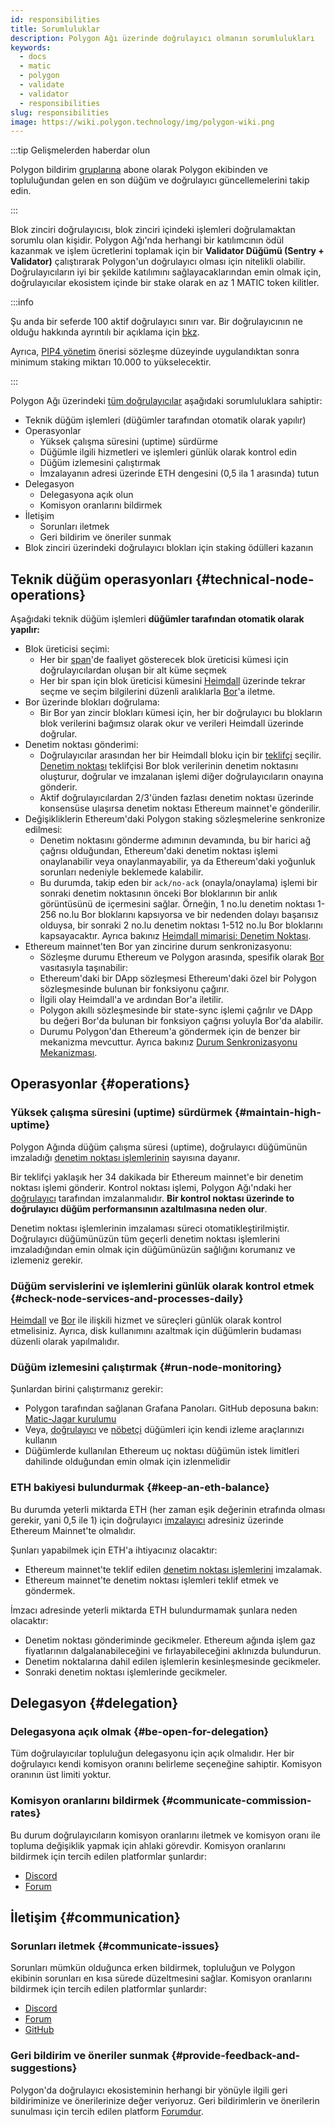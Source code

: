 ```yaml
---
id: responsibilities
title: Sorumluluklar
description: Polygon Ağı üzerinde doğrulayıcı olmanın sorumlulukları
keywords:
  - docs
  - matic
  - polygon
  - validate
  - validator
  - responsibilities
slug: responsibilities
image: https://wiki.polygon.technology/img/polygon-wiki.png
---
```


:::tip Gelişmelerden haberdar olun

Polygon bildirim [gruplarına](https://polygon.technology/notifications/) abone olarak Polygon ekibinden ve topluluğundan gelen en son düğüm ve doğrulayıcı güncellemelerini takip edin.

:::

Blok zinciri doğrulayıcısı, blok zinciri içindeki işlemleri doğrulamaktan sorumlu olan kişidir. Polygon Ağı'nda herhangi bir katılımcının ödül kazanmak ve işlem ücretlerini toplamak için bir **Validator Düğümü (Sentry + Validator)** çalıştırarak Polygon'un doğrulayıcı olması için nitelikli olabilir. Doğrulayıcıların iyi bir şekilde katılımını sağlayacaklarından emin olmak için, doğrulayıcılar ekosistem içinde bir stake olarak en az 1 MATIC token kilitler.

:::info

Şu anda bir seferde 100 aktif doğrulayıcı sınırı var. Bir doğrulayıcının ne olduğu hakkında ayrıntılı bir açıklama için [bkz](/maintain/validator/architecture).

Ayrıca, [<ins>PIP4 yönetim</ins>](https://forum.polygon.technology/t/pip-4-validator-performance-management/9956) önerisi sözleşme düzeyinde uygulandıktan sonra minimum staking miktarı 10.000 to yükselecektir.

:::

Polygon Ağı üzerindeki [tüm doğrulayıcılar](/maintain/glossary.md#validator) aşağıdaki sorumluluklara sahiptir:

* Teknik düğüm işlemleri (düğümler tarafından otomatik olarak yapılır)
* Operasyonlar
  * Yüksek çalışma süresini (uptime) sürdürme
  * Düğümle ilgili hizmetleri ve işlemleri günlük olarak kontrol edin
  * Düğüm izlemesini çalıştırmak
  * İmzalayanın adresi üzerinde ETH dengesini (0,5 ila 1 arasında) tutun
* Delegasyon
  * Delegasyona açık olun
  * Komisyon oranlarını bildirmek
* İletişim
  * Sorunları iletmek
  * Geri bildirim ve öneriler sunmak
* Blok zinciri üzerindeki doğrulayıcı blokları için staking ödülleri kazanın

## Teknik düğüm operasyonları {#technical-node-operations}

Aşağıdaki teknik düğüm işlemleri **düğümler tarafından otomatik olarak yapılır:**

* Blok üreticisi seçimi:
  * Her bir [span](/docs/maintain/glossary.md#span)'de faaliyet gösterecek blok üreticisi kümesi için doğrulayıcılardan oluşan bir alt küme seçmek
  * Her bir span için blok üreticisi kümesini [Heimdall](/maintain/glossary.md#heimdall) üzerinde tekrar seçme ve seçim bilgilerini düzenli aralıklarla [Bor](/maintain/glossary.md#bor)'a iletme.
* Bor üzerinde blokları doğrulama:
  * Bir Bor yan zincir blokları kümesi için, her bir doğrulayıcı bu blokların blok verilerini bağımsız olarak okur ve verileri Heimdall üzerinde doğrular.
* Denetim noktası gönderimi:
  * Doğrulayıcılar arasından her bir Heimdall bloku için bir [teklifçi](/maintain/glossary.md#proposer) seçilir. [Denetim noktası](/maintain/glossary.md#checkpoint-transaction) teklifçisi Bor blok verilerinin denetim noktasını oluşturur, doğrular ve imzalanan işlemi diğer doğrulayıcıların onayına gönderir.
  * Aktif doğrulayıcılardan 2/3'ünden fazlası denetim noktası üzerinde konsensüse ulaşırsa denetim noktası Ethereum mainnet'e gönderilir.
* Değişikliklerin Ethereum'daki Polygon staking sözleşmelerine senkronize edilmesi:
  * Denetim noktasını gönderme adımının devamında, bu bir harici ağ çağrısı olduğundan, Ethereum'daki denetim noktası işlemi onaylanabilir veya onaylanmayabilir, ya da Ethereum'daki yoğunluk sorunları nedeniyle beklemede kalabilir.
  * Bu durumda, takip eden bir `ack/no-ack` (onayla/onaylama) işlemi bir sonraki denetim noktasının önceki Bor bloklarının bir anlık görüntüsünü de içermesini sağlar. Örneğin, 1 no.lu denetim noktası 1-256 no.lu Bor bloklarını kapsıyorsa ve bir nedenden dolayı başarısız olduysa, bir sonraki 2 no.lu denetim noktası 1-512 no.lu Bor bloklarını kapsayacaktır. Ayrıca bakınız [Heimdall mimarisi: Denetim Noktası](/pos/heimdall/checkpoint).
* Ethereum mainnet'ten Bor yan zincirine durum senkronizasyonu:
  * Sözleşme durumu Ethereum ve Polygon arasında, spesifik olarak [Bor](/maintain/glossary.md#bor) vasıtasıyla taşınabilir:
  * Ethereum'daki bir DApp sözleşmesi Ethereum'daki özel bir Polygon sözleşmesinde bulunan bir fonksiyonu çağırır.
  * İlgili olay Heimdall'a ve ardından Bor'a iletilir.
  * Polygon akıllı sözleşmesinde bir state-sync işlemi çağrılır ve DApp bu değeri Bor'da bulunan bir fonksiyon çağrısı yoluyla Bor'da alabilir.
  * Durumu Polygon'dan Ethereum'a göndermek için de benzer bir mekanizma mevcuttur. Ayrıca bakınız [Durum Senkronizasyonu Mekanizması](/docs/pos/state-sync/state-sync).

## Operasyonlar {#operations}

### Yüksek çalışma süresini (uptime) sürdürmek {#maintain-high-uptime}

Polygon Ağında düğüm çalışma süresi (uptime), doğrulayıcı düğümünün imzaladığı [denetim noktası işlemlerinin](/docs/maintain/glossary.md#checkpoint-transaction) sayısına dayanır.

Bir teklifçi yaklaşık her 34 dakikada bir Ethereum mainnet'e bir denetim noktası işlemi gönderir. Kontrol noktası işlemi, Polygon Ağı'ndaki her [doğrulayıcı](/maintain/glossary.md#validator) tarafından imzalanmalıdır. **Bir kontrol noktası üzerinde to doğrulayıcı düğüm performansının azaltılmasına neden olur**.

Denetim noktası işlemlerinin imzalaması süreci otomatikleştirilmiştir. Doğrulayıcı düğümünüzün tüm geçerli denetim noktası işlemlerini imzaladığından emin olmak için düğümünüzün sağlığını korumanız ve izlemeniz gerekir.

### Düğüm servislerini ve işlemlerini günlük olarak kontrol etmek {#check-node-services-and-processes-daily}

[Heimdall](/maintain/glossary.md#heimdall) ve [Bor](/maintain/glossary.md#bor) ile ilişkili hizmet ve süreçleri günlük olarak kontrol etmelisiniz. Ayrıca, disk kullanımını azaltmak için düğümlerin budaması düzenli olarak yapılmalıdır.

### Düğüm izlemesini çalıştırmak {#run-node-monitoring}

Şunlardan birini çalıştırmanız gerekir:

* Polygon tarafından sağlanan Grafana Panoları. GitHub deposuna bakın: [Matic-Jagar kurulumu](https://github.com/vitwit/matic-jagar)
* Veya, [doğrulayıcı](/maintain/glossary.md#validator) ve [nöbetçi](/maintain/glossary.md#sentry) düğümleri için kendi izleme araçlarınızı kullanın
* Düğümlerde kullanılan Ethereum uç noktası düğümün istek limitleri dahilinde olduğundan emin olmak için izlenmelidir

### ETH bakiyesi bulundurmak {#keep-an-eth-balance}

Bu durumda yeterli miktarda ETH (her zaman eşik değerinin etrafında olması gerekir, yani 0,5 ile 1) için doğrulayıcı [imzalayıcı](/maintain/glossary.md#signer-address) adresiniz üzerinde Ethereum Mainnet'te olmalıdır.

Şunları yapabilmek için ETH'a ihtiyacınız olacaktır:

* Ethereum mainnet'te teklif edilen [denetim noktası işlemlerini](/maintain/glossary.md#checkpoint-transaction) imzalamak.
* Ethereum mainnet'te denetim noktası işlemleri teklif etmek ve göndermek.

İmzacı adresinde yeterli miktarda ETH bulundurmamak şunlara neden olacaktır:

* Denetim noktası gönderiminde gecikmeler. Ethereum ağında işlem gaz fiyatlarının dalgalanabileceğini ve fırlayabileceğini aklınızda bulundurun.
* Denetim noktalarına dahil edilen işlemlerin kesinleşmesinde gecikmeler.
* Sonraki denetim noktası işlemlerinde gecikmeler.

## Delegasyon {#delegation}

### Delegasyona açık olmak {#be-open-for-delegation}

Tüm doğrulayıcılar topluluğun delegasyonu için açık olmalıdır. Her bir doğrulayıcı kendi komisyon oranını belirleme seçeneğine sahiptir. Komisyon oranının üst limiti yoktur.

### Komisyon oranlarını bildirmek {#communicate-commission-rates}

Bu durum doğrulayıcıların komisyon oranlarını iletmek ve komisyon oranı ile topluma değişiklik yapmak için ahlaki görevdir. Komisyon oranlarını bildirmek için tercih edilen platformlar şunlardır:

* [Discord](https://discord.com/invite/0xPolygon)
* [Forum](https://forum.polygon.technology/)

## İletişim {#communication}

### Sorunları iletmek {#communicate-issues}

Sorunları mümkün olduğunca erken bildirmek, topluluğun ve Polygon ekibinin sorunları en kısa sürede düzeltmesini sağlar. Komisyon oranlarını bildirmek için tercih edilen platformlar şunlardır:

* [Discord](https://discord.com/invite/0xPolygon)
* [Forum](https://forum.polygon.technology/)
* [GitHub](https://github.com/maticnetwork)

### Geri bildirim ve öneriler sunmak {#provide-feedback-and-suggestions}

Polygon'da doğrulayıcı ekosisteminin herhangi bir yönüyle ilgili geri bildiriminize ve önerilerinize değer veriyoruz. Geri bildirimlerin ve önerilerin sunulması için tercih edilen platform [Forumdur](https://forum.polygon.technology/).
